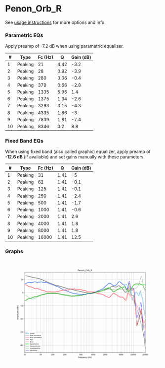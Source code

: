 # Penon_Orb_R
See [usage instructions](https://github.com/jaakkopasanen/AutoEq#usage) for more options and info.

### Parametric EQs
Apply preamp of -7.2 dB when using parametric equalizer.

|   # | Type    |   Fc (Hz) |    Q |   Gain (dB) |
|-----|---------|-----------|------|-------------|
|   1 | Peaking |        21 | 4.42 |        -3.2 |
|   2 | Peaking |        28 | 0.92 |        -3.9 |
|   3 | Peaking |       280 | 3.06 |        -0.4 |
|   4 | Peaking |       379 | 0.66 |        -2.8 |
|   5 | Peaking |      1335 | 5.96 |         1.4 |
|   6 | Peaking |      1375 | 1.34 |        -2.6 |
|   7 | Peaking |      3293 | 3.15 |        -4.3 |
|   8 | Peaking |      4335 | 1.86 |        -3   |
|   9 | Peaking |      7839 | 1.81 |        -7.4 |
|  10 | Peaking |      8346 | 0.2  |         8.8 |

### Fixed Band EQs
When using fixed band (also called graphic) equalizer, apply preamp of **-12.6 dB** (if available) and set gains manually with these parameters.

|   # | Type    |   Fc (Hz) |    Q |   Gain (dB) |
|-----|---------|-----------|------|-------------|
|   1 | Peaking |        31 | 1.41 |        -5   |
|   2 | Peaking |        62 | 1.41 |        -0.1 |
|   3 | Peaking |       125 | 1.41 |        -0.1 |
|   4 | Peaking |       250 | 1.41 |        -2.4 |
|   5 | Peaking |       500 | 1.41 |        -1.7 |
|   6 | Peaking |      1000 | 1.41 |        -0.6 |
|   7 | Peaking |      2000 | 1.41 |         2.6 |
|   8 | Peaking |      4000 | 1.41 |         1.8 |
|   9 | Peaking |      8000 | 1.41 |         1.8 |
|  10 | Peaking |     16000 | 1.41 |        12.5 |

### Graphs
![](./Penon_Orb_R.png)

